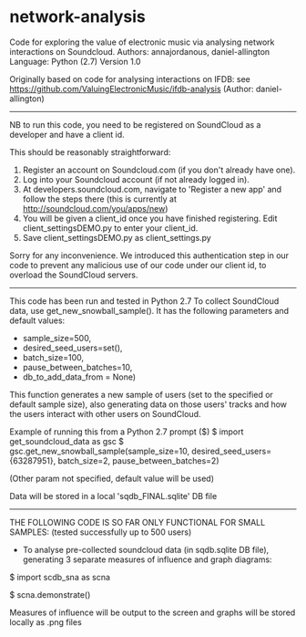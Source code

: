 network-analysis
=============

Code for exploring the value of electronic music via analysing 
network interactions on Soundcloud. Authors: annajordanous, 
daniel-allington Language: Python (2.7) Version 1.0

Originally based on code for analysing interactions on IFDB: see 
https://github.com/ValuingElectronicMusic/ifdb-analysis (Author: 
daniel-allington)

-----------------
   
NB to run this code, you need to be registered on SoundCloud as a 
developer and have a client id. 

This should be reasonably straightforward:
1. Register an account on Soundcloud.com (if you don't already have one).
2. Log into your Soundcloud account (if not already logged in).
3. At developers.soundcloud.com, navigate to 'Register a new app' 
   and follow the steps there
    (this is currently at http://soundcloud.com/you/apps/new)
4. You will be given a client_id once you have finished registering. 
    Edit client_settingsDEMO.py to enter your client_id. 
5. Save client_settingsDEMO.py as client_settings.py

Sorry for any inconvenience. We introduced this authentication step in 
our code to prevent any malicious use of our code under our client id, to
overload the SoundCloud servers.

-------------

This code has been run and tested in Python 2.7
To collect SoundCloud data, use get_new_snowball_sample().
It has the following parameters and default values:
* sample_size=500, 
* desired_seed_users=set(), 
* batch_size=100, 
* pause_between_batches=10, 
* db_to_add_data_from = None)

This function generates a new sample of users (set to the 
specified or default sample size), also generating
data on those users' tracks and how the users interact 
with other users on SoundCloud.

Example of running this from a Python 2.7 prompt ($)
$ import get_soundcloud_data as gsc 
$ gsc.get_new_snowball_sample(sample_size=10, 
    desired_seed_users={63287951},
    batch_size=2, pause_between_batches=2)  

(Other param not specified, default value will be used)

Data will be stored in a local 'sqdb_FINAL.sqlite' DB file

---------------

THE FOLLOWING CODE IS SO FAR ONLY FUNCTIONAL FOR SMALL SAMPLES:
(tested successfully up to 500 users) 
* To analyse pre-collected soundcloud data (in sqdb.sqlite DB file), 
generating 3 separate measures of influence and graph diagrams:

$ import scdb_sna as scna

$ scna.demonstrate()

Measures of influence will be output to the screen and graphs
will be stored locally as .png files
